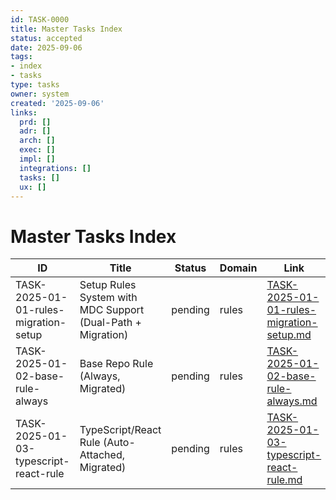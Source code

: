 ```yaml
---
id: TASK-0000
title: Master Tasks Index
status: accepted
date: 2025-09-06
tags:
- index
- tasks
type: tasks
owner: system
created: '2025-09-06'
links:
  prd: []
  adr: []
  arch: []
  exec: []
  impl: []
  integrations: []
  tasks: []
  ux: []
---
```


# Master Tasks Index

| ID | Title | Status | Domain | Link |
|---|---|---|---|---|
| TASK-2025-01-01-rules-migration-setup | Setup Rules System with MDC Support (Dual-Path + Migration) | pending | rules | [TASK-2025-01-01-rules-migration-setup.md](TASK-2025-01-01-rules-migration-setup.md) |
| TASK-2025-01-02-base-rule-always | Base Repo Rule (Always, Migrated) | pending | rules | [TASK-2025-01-02-base-rule-always.md](TASK-2025-01-02-base-rule-always.md) |
| TASK-2025-01-03-typescript-react-rule | TypeScript/React Rule (Auto-Attached, Migrated) | pending | rules | [TASK-2025-01-03-typescript-react-rule.md](TASK-2025-01-03-typescript-react-rule.md) |